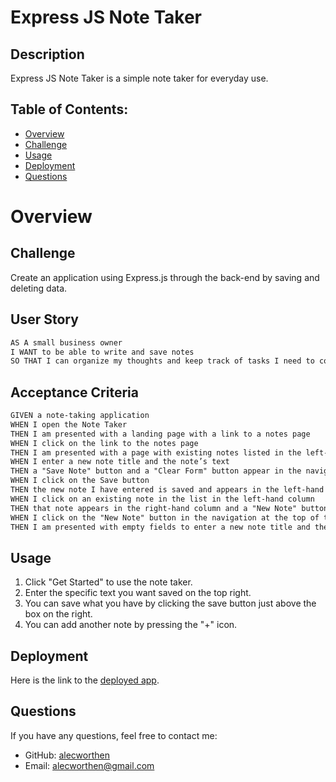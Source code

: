 # Express JS Note Taker

## Description 

Express JS Note Taker is a simple note taker for everyday use.

## Table of Contents:
- [Overview](#Overview)
- [Challenge](#Challenge)
- [Usage](#Usage)
- [Deployment](#Deployment)
- [Questions](#Questions)

# Overview

## Challenge

Create an application using Express.js through the back-end by saving and deleting data.

## User Story

```md
AS A small business owner
I WANT to be able to write and save notes
SO THAT I can organize my thoughts and keep track of tasks I need to complete
```

## Acceptance Criteria

```md
GIVEN a note-taking application
WHEN I open the Note Taker
THEN I am presented with a landing page with a link to a notes page
WHEN I click on the link to the notes page
THEN I am presented with a page with existing notes listed in the left-hand column, plus empty fields to enter a new note title and the note’s text in the right-hand column
WHEN I enter a new note title and the note’s text
THEN a "Save Note" button and a "Clear Form" button appear in the navigation at the top of the page
WHEN I click on the Save button
THEN the new note I have entered is saved and appears in the left-hand column with the other existing notes and the buttons in the navigation disappear
WHEN I click on an existing note in the list in the left-hand column
THEN that note appears in the right-hand column and a "New Note" button appears in the navigation
WHEN I click on the "New Note" button in the navigation at the top of the page
THEN I am presented with empty fields to enter a new note title and the note’s text in the right-hand column and the button disappears
```

## Usage

1. Click "Get Started" to use the note taker.
2. Enter the specific text you want saved on the top right.
3. You can save what you have by clicking the save button just above the box on the right.
4. You can add another note by pressing the "+" icon.

## Deployment

Here is the link to the [deployed app](https://shrouded-scrubland-27019-1b10111d96b5.herokuapp.com/). 

## Questions
If you have any questions, feel free to contact me:
- GitHub: [alecworthen](https://github.com/alecworthen)
- Email: alecworthen@gmail.com